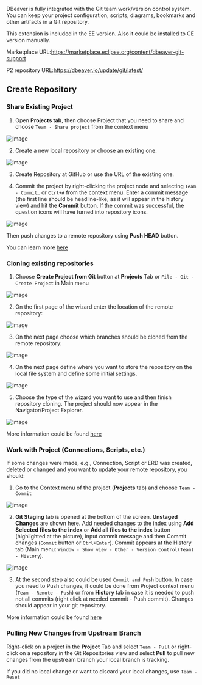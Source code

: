 DBeaver is fully integrated with the Git team work/version control system.
You can keep your project configuration, scripts, diagrams, bookmarks and other artifacts in a Git repository.

This extension is included in the EE version. Also it could be installed to CE version manually.

Marketplace URL:https://marketplace.eclipse.org/content/dbeaver-git-support

P2 repository URL:https://dbeaver.io/update/git/latest/
## Create Repository
### Share Existing Project
1. Open **Projects tab**, then choose Project that you need to share and choose `Team - Share project` from the context menu

![image](https://user-images.githubusercontent.com/31996417/106870275-f93aff00-66e1-11eb-9a78-08cf2b3305a4.png)

2. Create a new local repository or choose an existing one.

![image](https://user-images.githubusercontent.com/31996417/106871019-d4935700-66e2-11eb-8fce-1fae7b5de90c.png)

3. Create Repository at GitHub or use the URL of the existing one.

4. Commit the project by right-clicking the project node and selecting `Team - Commit…` or `Ctrl+#` from the context menu. Enter a commit message (the first line should be headline-like, as it will appear in the history view) and hit the **Commit** button. If the commit was successful, the question icons will have turned into repository icons.

![image](https://user-images.githubusercontent.com/31996417/106871822-b548f980-66e3-11eb-9a00-1ddc4329c29e.png)

Then push changes to a remote repository using **Push HEAD** button.

You can learn more [here](https://wiki.eclipse.org/EGit/User_Guide#GitHub_Tutorial)

### Cloning existing repositories
1. Choose **Create Project from Git** button at **Projects** Tab or `File - Git - Create Project` in Main menu

![image](https://user-images.githubusercontent.com/31996417/122201593-da752200-cea4-11eb-9175-e131e3fb45e4.png)

2. On the first page of the wizard enter the location of the remote repository:

![image](https://user-images.githubusercontent.com/31996417/106876474-c9dbc080-66e8-11eb-9db2-b152ebaaf9a4.png)

3. On the next page choose which branches should be cloned from the remote repository:

![image](https://user-images.githubusercontent.com/31996417/106876529-d7914600-66e8-11eb-900d-267769a535b7.png)

4. On the next page define where you want to store the repository on the local file system and define some initial settings.

![image](https://user-images.githubusercontent.com/31996417/106876376-ae70b580-66e8-11eb-945b-269954600385.png)

5. Choose the type of the wizard you want to use and then finish repository cloning. The project should now appear in the Navigator/Project Explorer.

![image](https://user-images.githubusercontent.com/31996417/122201831-1dcf9080-cea5-11eb-8adb-d0e527fe352c.png)

More information could be found [here](https://wiki.eclipse.org/EGit/User_Guide#Cloning_Remote_Repositories)

### Work with Project (Connections, Scripts, etc.)

If some changes were made, e.g., Connection, Script or ERD was created, deleted or changed and you want to update your remote repository, you should:

1. Go to the Context menu of the project (**Projects** tab) and choose `Team - Commit`

![image](https://user-images.githubusercontent.com/31996417/122196400-e3172980-ce9f-11eb-9f37-a8f226e3cfc6.png)

2. **Git Staging** tab is opened at the bottom of the screen. **Unstaged Changes** are shown here. Add needed changes to the index using **Add Selected files to the index** or **Add all files to the index** button (highlighted at the picture), input commit message and then Commit changes (`Commit` button or `Ctrl+Enter`). Commit appears at the History tab (Main menu: `Window - Show view - Other - Version Control(Team) - History`). 

![image](https://user-images.githubusercontent.com/31996417/122196920-5caf1780-cea0-11eb-849b-b81b010078b0.png)

3. At the second step also could be used `Commit and Push` button. In case you need to Push changes, it could be done from Project context menu (`Team - Remote - Push`) or from **History** tab in case it is needed to push not all commits (right click at needed commit - Push commit). Changes should appear in your git repository.

More information could be found [here](https://wiki.eclipse.org/EGit/User_Guide#Committing_Changes)

### Pulling New Changes from Upstream Branch

Right-click on a project in the **Project** Tab and select `Team - Pull` or right-click on a repository in the Git Repositories view and select **Pull** to pull new changes from the upstream branch your local branch is tracking. 

If you did no local change or want to discard your local changes, use `Team - Reset`


